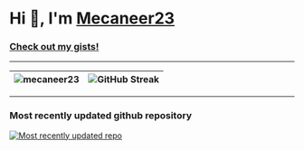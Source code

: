 # Hi 👋, I'm [Mecaneer23](https://mecaneer23.net)

### [Check out my gists!](https://gist.github.com/mecaneer23/)

---

|<img align="center" src="https://github-readme-stats.vercel.app/api/top-langs?username=mecaneer23&hide_progress=true&langs_count=8&theme=transparent&exclude_repo=github-readme-streak-stats" alt="mecaneer23" />|<img align="center" src="https://github-readme-streak-stats-mecaneer23s-projects.vercel.app?user=mecaneer23&theme=dark&card_width=300&ring=4493F8&currStreakLabel=268811&background=00000000&currStreakNum=268811&fire=AAEBE0&hide_total_contributions=true&hide_longest_streak=true" alt="GitHub Streak" />|
| - | - |

---

<h3 title="Link updated at Fri Nov 01 2024 03:26:48 GMT+0000 (Coordinated Universal Time)">Most recently updated github repository</h3>

[![Most recently updated repo](https://github-readme-stats.vercel.app/api/pin/?theme=transparent&username=mecaneer23&repo=mecaneer23.github.io)](https://github.com/mecaneer23/mecaneer23.github.io)
